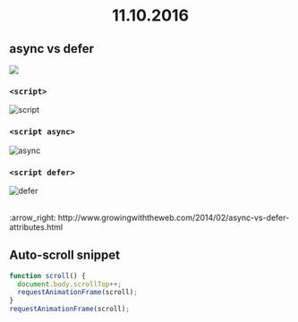 <h1 align="center">11.10.2016</h1>

## async vs defer

![](http://www.growingwiththeweb.com/images/2014/02/26/legend.svg)

### `<script>`

![script](http://www.growingwiththeweb.com/images/2014/02/26/script.svg)

### `<script async>`

![async](http://www.growingwiththeweb.com/images/2014/02/26/script-async.svg)

### `<script defer>`

![defer](http://www.growingwiththeweb.com/images/2014/02/26/script-defer.svg)

<br>
:arrow_right: http://www.growingwiththeweb.com/2014/02/async-vs-defer-attributes.html

## Auto-scroll snippet
```js
function scroll() {
  document.body.scrollTop++;
  requestAnimationFrame(scroll);
}
requestAnimationFrame(scroll);
```
